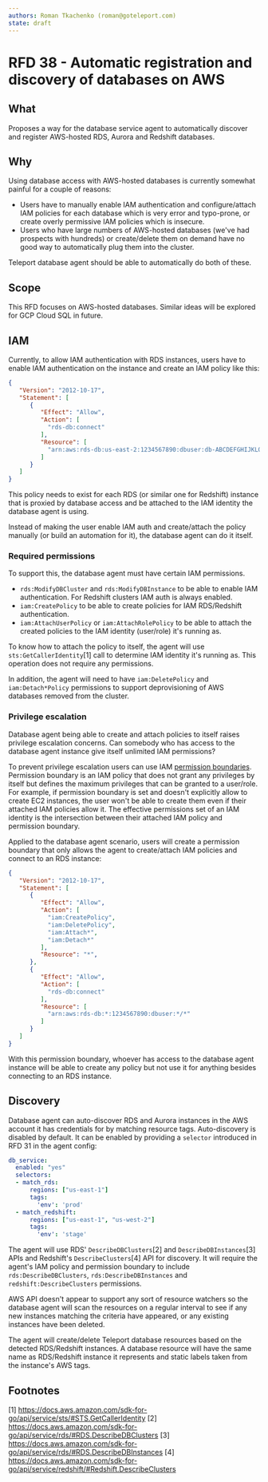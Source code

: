 ```yaml
---
authors: Roman Tkachenko (roman@goteleport.com)
state: draft
---
```


# RFD 38 - Automatic registration and discovery of databases on AWS

## What

Proposes a way for the database service agent to automatically discover and
register AWS-hosted RDS, Aurora and Redshift databases.

## Why

Using database access with AWS-hosted databases is currently somewhat painful
for a couple of reasons:

- Users have to manually enable IAM authentication and configure/attach IAM
  policies for each database which is very error and typo-prone, or create
  overly permissive IAM policies which is insecure.
- Users who have large numbers of AWS-hosted databases (we've had prospects with
  hundreds) or create/delete them on demand have no good way to automatically
  plug them into the cluster.

Teleport database agent should be able to automatically do both of these.

## Scope

This RFD focuses on AWS-hosted databases. Similar ideas will be explored for
GCP Cloud SQL in future.

## IAM

Currently, to allow IAM authentication with RDS instances, users have to enable
IAM authentication on the instance and create an IAM policy like this:

```json
{
   "Version": "2012-10-17",
   "Statement": [
      {
         "Effect": "Allow",
         "Action": [
           "rds-db:connect"
         ],
         "Resource": [
           "arn:aws:rds-db:us-east-2:1234567890:dbuser:db-ABCDEFGHIJKL01234/*"
         ]
      }
   ]
}
```

This policy needs to exist for each RDS (or similar one for Redshift) instance
that is proxied by database access and be attached to the IAM identity the
database agent is using.

Instead of making the user enable IAM auth and create/attach the policy manually
(or build an automation for it), the database agent can do it itself.

### Required permissions

To support this, the database agent must have certain IAM permissions.

- `rds:ModifyDBCluster` and `rds:ModifyDBInstance` to be able to enable IAM
  authentication. For Redshift clusters IAM auth is always enabled.
- `iam:CreatePolicy` to be able to create policies for IAM RDS/Redshift
  authentication.
- `iam:AttachUserPolicy` or `iam:AttachRolePolicy` to be able to attach the
  created policies to the IAM identity (user/role) it's running as.

To know how to attach the policy to itself, the agent will use `sts:GetCallerIdentity`[1]
call to determine IAM identity it's running as. This operation does not require
any permissions.

In addition, the agent will need to have `iam:DeletePolicy` and `iam:Detach*Policy`
permissions to support deprovisioning of AWS databases removed from the cluster.

### Privilege escalation

Database agent being able to create and attach policies to itself raises
privilege escalation concerns. Can somebody who has access to the database
agent instance give itself unlimited IAM permissions?

To prevent privilege escalation users can use IAM [permission
boundaries](https://docs.aws.amazon.com/IAM/latest/UserGuide/access_policies_boundaries.html).
Permission boundary is an IAM policy that does not grant any privileges by
itself but defines the maximum privileges that can be granted to a user/role.
For example, if permission boundary is set and doesn't explicitly allow to
create EC2 instances, the user won't be able to create them even if their
attached IAM policies allow it. The effective permissions set of an IAM identity
is the intersection between their attached IAM policy and permission boundary.

Applied to the database agent scenario, users will create a permission boundary
that only allows the agent to create/attach IAM policies and connect to an RDS
instance:

```json
{
   "Version": "2012-10-17",
   "Statement": [
      {
         "Effect": "Allow",
         "Action": [
           "iam:CreatePolicy",
           "iam:DeletePolicy",
           "iam:Attach*",
           "iam:Detach*"
         ],
         "Resource": "*",
      },
      {
         "Effect": "Allow",
         "Action": [
           "rds-db:connect"
         ],
         "Resource": [
           "arn:aws:rds-db:*:1234567890:dbuser:*/*"
         ]
      }
   ]
}
```

With this permission boundary, whoever has access to the database agent instance
will be able to create any policy but not use it for anything besides connecting
to an RDS instance.

## Discovery

Database agent can auto-discover RDS and Aurora instances in the AWS account
it has credentials for by matching resource tags. Auto-discovery is disabled
by default. It can be enabled by providing a `selector` introduced in RFD 31 in
the agent config:

```yaml
db_service:
  enabled: "yes"
  selectors:
  - match_rds:
      regions: ["us-east-1"]
      tags:
        'env': 'prod'
  - match_redshift:
      regions: ["us-east-1", "us-west-2"]
      tags:
        'env': 'stage'
```

The agent will use RDS' `DescribeDBClusters`[2] and `DescribeDBInstances`[3]
APIs and Redshift's `DescribeClusters`[4] API for discovery. It will require the
agent's IAM policy and permission boundary to include `rds:DescribeDBClusters`,
`rds:DescribeDBInstances` and `redshift:DescribeClusters` permissions.

AWS API doesn't appear to support any sort of resource watchers so the database
agent will scan the resources on a regular interval to see if any new instances
matching the criteria have appeared, or any existing instances have been
deleted.

The agent will create/delete Teleport database resources based on the detected
RDS/Redshift instances. A database resource will have the same name as
RDS/Redshift instance it represents and static labels taken from the instance's
AWS tags.

## Footnotes

[1] https://docs.aws.amazon.com/sdk-for-go/api/service/sts/#STS.GetCallerIdentity
[2] https://docs.aws.amazon.com/sdk-for-go/api/service/rds/#RDS.DescribeDBClusters
[3] https://docs.aws.amazon.com/sdk-for-go/api/service/rds/#RDS.DescribeDBInstances
[4] https://docs.aws.amazon.com/sdk-for-go/api/service/redshift/#Redshift.DescribeClusters
